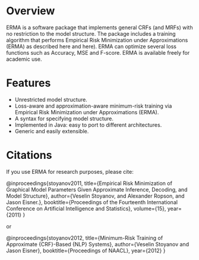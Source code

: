 Overview
========

ERMA is a software package that implements general CRFs (and MRFs) with no restriction to the model structure. The package includes a training algorithm that performs Empirical Risk Minimization under Approximations (ERMA) as described  here and here). ERMA can optimize several loss functions such as Accuracy, MSE and F-score. ERMA is available freely for academic use. 

Features
========

* Unrestricted model structure.
* Loss-aware and approximation-aware minimum-risk training via Empirical Risk Minimization under Approximations (ERMA).
* A syntax for specifying model structure.
* Implemented in Java: easy to port to different architectures.
* Generic and easily extensible.

Citations
=========

If you use ERMA for research purposes, please cite:

   @inproceedings{stoyanov2011,
     title={Empirical Risk Minimization of Graphical Model Parameters Given Approximate Inference, Decoding, and Model Structure},
     author={Veselin Stoyanov, and Alexander Ropson, and Jason Eisner.},
     booktitle={Proceedings of the Fourteenth International Conference on Artificial Intelligence and Statistics},
     volume={15},
     year={2011}
   }

or 

   @inproceedings{stoyanov2012,
     title={Minimum-Risk Training of Approximate {CRF}-Based {NLP} Systems},
     author={Veselin Stoyanov and Jason Eisner},
     booktitle={Proceedings of NAACL},
     year={2012}
   }

